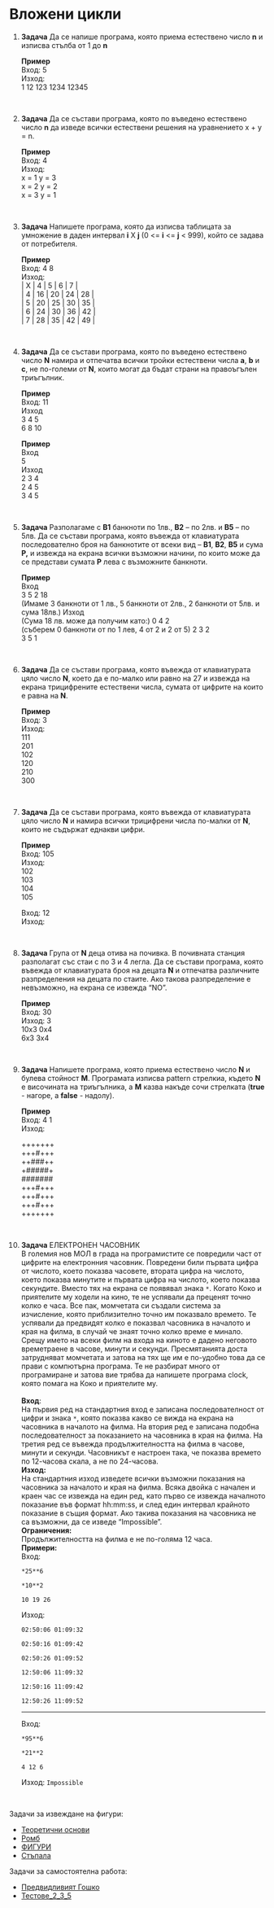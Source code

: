 # Вложени цикли

1. **Задача** Да се напише програма, която приема естествено число **n** и изписва стълба от 1 до **n**

	**Пример**<br>
    Вход: 5<br>
    Изход:<br>
    1
	12
	123
	1234
	12345

<br>

2. **Задача** Да се състави програма, която по въведено естествено число **n** да изведе всички естествени решения на уравнението x + y = n.

	**Пример**<br>
	Вход: 4<br>
	Изход:<br>
	x = 1 y = 3<br>
	x = 2 y = 2<br>
	x = 3 y = 1

<br>

3. **Задача** Напишете програма, която да изписва таблицата за умножение в даден интервал **i** X **j** (0 <= **i** <= **j** < 999), който се задава от потребителя.

    **Пример**<br>
    Вход: 4 8<br>
    Изход:<br>
    |	X	|	4	|	5	|	6	|	7	|<br>
    |	4	|	16	|	20	|	24	|	28	|<br>
	|	5	|	20	|	25	|	30	|	35	|<br>
	|	6	|	24	|	30	|	36	|	42	|<br>
	|	7	|	28	|	35	|	42	|	49	|
	
<br>

4. **Задача** Да се състави програма, която по въведено естествено число **N** намира и отпечатва всички тройки естествени числа **a**, **b** и **c**, не по-големи от **N**, които могат да бъдат страни на правоъгълен триъгълник.

	**Пример**<br>
	Вход: 11<br>
	Изход<br>
	3 4 5<br>
	6 8 10
	
	**Пример**<br>
	Вход<br>
	5<br>
	Изход<br>
	2 3 4<br>
	2 4 5<br>
	3 4 5

<br>

5. **Задача** Разполагаме с **В1** банкноти по 1лв., **В2** – по 2лв. и **В5** – по 5лв. Да се състави програма, която въвежда от клавиатурата последователно броя на банкнотите от всеки вид – **B1**, **B2**, **B5** и сума **Р,** и извежда на екрана всички възможни начини, по които може да се представи сумата **Р** лева с възможните банкноти.

	**Пример**<br>
	Вход<br>
	3 5 2 18<br> (Имаме 3 банкноти от 1 лв., 5 банкноти от 2лв., 2 банкноти от 5лв. и сума 18лв.)
	Изход<br> (Сума 18 лв. може да получим като:)
	0 4 2<br> (съберем 0 банкноти от по 1 лев, 4 от 2 и 2 от 5)
	2 3 2<br>
	3 5 1

<br>

6. **Задача** Да се състави програма, която въвежда от клавиатурата цяло число **N**, което да е по-малко или равно на 27 и извежда на екрана трицифрените естествени числа, сумата от цифрите на които е равна на **N**.

	**Пример**<br>
	Вход: 3<br>
	Изход:<br>
	111<br>
	201<br>
	102<br>
	120<br>
	210<br>
	300

<br>

7. **Задача** Да се състави програма, която въвежда от клавиатурата цяло число **N** и намира всички трицифрени числа по-малки от **N**, които не съдържат еднакви цифри.

	**Пример**<br>
	Вход: 105<br>
	Изход:<br>
	102<br>
	103<br>
	104<br>
	105

	Вход: 12<br>
	Изход:

<br>

8. **Задача** Група от **N** деца отива на почивка. В почивната станция разполагат със стаи с по 3 и 4 легла. Да се състави програма, която въвежда от клавиатурата броя на децата **N** и отпечатва различните разпределения на децата по стаите. Ако такова разпределение е невъзможно, на екрана се извежда “NO”.

	**Пример**<br>
	Вход: 30<br>
	Изход: 3<br>
	10x3 0x4<br>
	6x3  3x4<br>

<br>

9. **Задача** Напишете програма, която приема естествено число **N** и булева стойност **M**. Програмата изписва pattern стрелкиа, където **N** е височината на триъгълника, а **M** казва накъде сочи стрелката (**true** - нагоре, а **false** - надолу).

    **Пример**<br>
    Вход: 4 1<br>
    Изход:

	+++++++ <br>
	+++#+++ <br>
	++###++ <br>
	+#####+ <br>
	####### <br>
    +++#+++ <br>
    +++#+++ <br>
    +++#+++ <br>
	+++++++ <br>
<br>

10. **Задача** ЕЛЕКТРОНЕН ЧАСОВНИК<br>
В големия нов МОЛ в града на програмистите се повредили част от цифрите на електронния часовник. Повредени били първата цифра от числото, което показва часовете, втората цифра на числото, което показва минутите и първата цифра на числото, което показва секундите. Вместо тях на екрана се появявал знака `*`. Когато Коко и приятелите му ходели на кино, те не успявали да преценят точно колко е часа. Все пак, момчетата си създали система за изчисление, която приблизително точно им показвало времето. Те успявали да предвидят колко е показвал часовника в началото и края на филма, в случай че знаят точно колко време е минало. Срещу името на всеки филм на входа на киното е дадено неговото времетраене в часове, минути и секунди. Пресмятанията доста затрудняват момчетата и затова на тях ще им е по-удобно това да се прави с компютърна програма. Те не разбират много от програмиране и затова вие трябва да напишете програма clock, която помага на Коко и приятелите му.<br><br>
**Вход**:<br>
На първия ред на стандартния вход е записана последователност от цифри и знака `*`, която показва какво се вижда на екрана на часовника в началото на филма. На втория ред е записана подобна последователност за показанието на часовника в края на филма. На третия ред се въвежда продължителността на филма в часове, минути и секунди. Часовникът е настроен така, че показва времето по 12-часова скала, а не по 24-часова.<br>
**Изход:**<br>
На стандартния изход изведете всички възможни показания на часовника за началото и края на филма. Всяка двойка с начален и краен час се извежда на един ред, като първо се извежда началното показание във формат hh:mm:ss, и след един интервал крайното показание в същия формат. Ако такива показания на часовника не са възможни, да се изведе “Impossible”.<br>
**Ограничения:**<br>
Продължителността на филма е не по-голяма 12 часа.<br>
    **Примери:**<br>
    Вход:
    ```text
    *25**6

    *10**2

    10 19 26
    ```
    Изход:
    ```text
    02:50:06 01:09:32

    02:50:16 01:09:42

    02:50:26 01:09:52

    12:50:06 11:09:32

    12:50:16 11:09:42

    12:50:26 11:09:52
    ```
    ---
    Вход:
    ```text
    *95**6

    *21**2

    4 12 6
    ```
    Изход: `Impossible`

<br>

Задачи за извеждане на фигури: 
- [Теоретични основи](https://drive.google.com/file/d/0B0DgZGtV0C9HOVZ3MFdoRWQzVFk/view)
- [Ромб](http://www.math.bas.bg/infos/files/2010-03-06-E1.pdf)
- [ФИГУРИ](http://www.math.bas.bg/infos/files/2012-06-10-E2.pdf)
- [Стъпала](http://www.math.bas.bg/infos/files/e3.pdf)

Задачи за самостоятелна работа:
- [Предвидливият Гошко](http://www.math.bas.bg/infos/files/2010-03-06-E2.pdf)
- [Тестове_2_3_5](http://www.math.bas.bg/infos/files/2011-03-05-E3.pdf)

